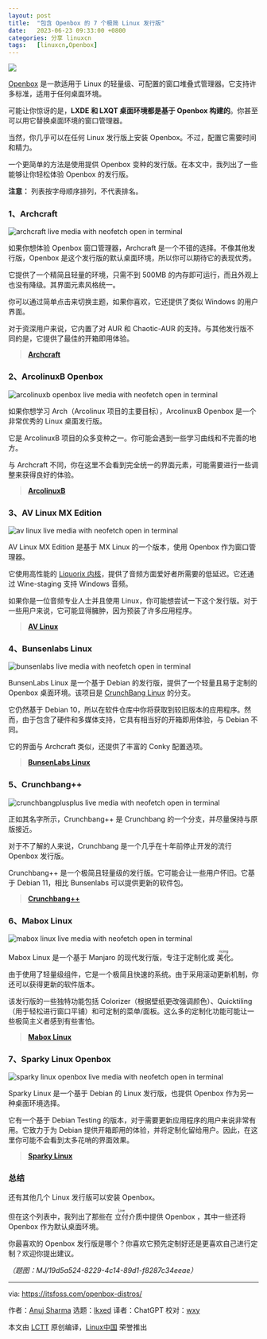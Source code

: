```yaml
---
layout: post
title:	"包含 Openbox 的 7 个极简 Linux 发行版"
date:	2023-06-23 09:33:00 +0800 
categories:	分享 linuxcn 
tags:	[linuxcn,Openbox]
---
```



![](/Asserts/Images//attachment/album/202306/23/093305fnn7pxxywryez6yc.jpg)


[Openbox](http://openbox.org/wiki/Main_Page) 是一款适用于 Linux 的轻量级、可配置的窗口堆叠式管理器。它支持许多标准，适用于任何桌面环境。


可能让你惊讶的是，**LXDE 和 LXQT 桌面环境都是基于 Openbox 构建的**。你甚至可以用它替换桌面环境的窗口管理器。


当然，你几乎可以在任何 Linux 发行版上安装 Openbox。不过，配置它需要时间和精力。


一个更简单的方法是使用提供 Openbox 变种的发行版。在本文中，我列出了一些能够让你轻松体验 Openbox 的发行版。


**注意：** 列表按字母顺序排列，不代表排名。


### 1、Archcraft


![archcraft live media with neofetch open in terminal](/Asserts/Images//attachment/album/202306/23/093358f0z08b0c8apgkksk.png)


如果你想体验 Openbox 窗口管理器，Archcraft 是一个不错的选择。不像其他发行版，Openbox 是这个发行版的默认桌面环境，所以你可以期待它的表现优秀。


它提供了一个精简且轻量的环境，只需不到 500MB 的内存即可运行，而且外观上也没有降级。其界面元素风格统一。


你可以通过简单点击来切换主题，如果你喜欢，它还提供了类似 Windows 的用户界面。


对于资深用户来说，它内置了对 AUR 和 Chaotic-AUR 的支持。与其他发行版不同的是，它提供了最佳的开箱即用体验。



> 
> **[Archcraft](https://archcraft.io/)**
> 
> 
> 


### 2、ArcolinuxB Openbox


![arcolinuxb openbox live media with neofetch open in terminal](/Asserts/Images//attachment/album/202306/23/093358cylo7ys5lrsnjkmr.png)


如果你想学习 Arch（Arcolinux 项目的主要目标），ArcolinuxB Openbox 是一个非常优秀的 Linux 桌面发行版。


它是 ArcolinuxB 项目的众多变种之一。你可能会遇到一些学习曲线和不完善的地方。


与 Archcraft 不同，你在这里不会看到完全统一的界面元素，可能需要进行一些调整来获得良好的体验。



> 
> **[ArcolinuxB](https://arcolinuxb.com/)**
> 
> 
> 


### 3、AV Linux MX Edition


![av linux live media with neofetch open in terminal](/Asserts/Images//attachment/album/202306/23/093359lwbpk08g3lgux8l0.png)


AV Linux MX Edition 是基于 MX Linux 的一个版本，使用 Openbox 作为窗口管理器。


它使用高性能的 [Liquorix 内核](https://liquorix.net/#features)，提供了音频方面爱好者所需要的低延迟。它还通过 Wine-staging 支持 Windows 音频。


如果你是一位音频专业人士并且使用 Linux，你可能想尝试一下这个发行版。对于一些用户来说，它可能显得臃肿，因为预装了许多应用程序。



> 
> **[AV Linux](http://www.bandshed.net/avlinux/)**
> 
> 
> 


### 4、Bunsenlabs Linux


![bunsenlabs live media with neofetch open in terminal](/Asserts/Images//attachment/album/202306/23/093359qxupx57td944p3x6.png)


BunsenLabs Linux 是一个基于 Debian 的发行版，提供了一个轻量且易于定制的 Openbox 桌面环境。该项目是 [CrunchBang Linux](https://en.wikipedia.org/wiki/CrunchBang_Linux) 的分支。


它仍然基于 Debian 10，所以在软件仓库中你将获取到较旧版本的应用程序。然而，由于包含了硬件和多媒体支持，它具有相当好的开箱即用体验，与 Debian 不同。


它的界面与 Archcraft 类似，还提供了丰富的 Conky 配置选项。



> 
> **[BunsenLabs Linux](https://www.bunsenlabs.org/)**
> 
> 
> 


### 5、Crunchbang++


![crunchbangplusplus live media with neofetch open in terminal](/Asserts/Images//attachment/album/202306/23/093400dijwfizuc9wpew29.png)


正如其名字所示，Crunchbang++ 是 Crunchbang 的一个分支，并尽量保持与原版接近。


对于不了解的人来说，Crunchbang 是一个几乎在十年前停止开发的流行 Openbox 发行版。


Crunchbang++ 是一个极简且轻量级的发行版。它可能会让一些用户怀旧。它基于 Debian 11，相比 Bunsenlabs 可以提供更新的软件包。



> 
> **[Crunchbang++](https://crunchbangplusplus.org/)**
> 
> 
> 


### 6、Mabox Linux


![mabox linux live media with neofetch open in terminal](/Asserts/Images//attachment/album/202306/23/093400cekshe0aesb3qkek.png)


Mabox Linux 是一个基于 Manjaro 的现代发行版，专注于定制化或 <ruby> 美化 <rt>  ricing </rt></ruby>。


由于使用了轻量级组件，它是一个极简且快速的系统。由于采用滚动更新机制，你还可以获得更新的软件版本。


该发行版的一些独特功能包括 Colorizer（根据壁纸更改强调颜色）、Quicktiling（用于轻松进行窗口平铺）和可定制的菜单/面板。这么多的定制化功能可能让一些极简主义者感到有些害怕。



> 
> **[Mabox Linux](https://maboxlinux.org/)**
> 
> 
> 


### 7、Sparky Linux Openbox


![sparky linux openbox live media with neofetch open in terminal](/Asserts/Images//attachment/album/202306/23/093401agmc5xmx08880666.png)


Sparky Linux 是一个基于 Debian 的 Linux 发行版，也提供 Openbox 作为另一种桌面环境选择。


它有一个基于 Debian Testing 的版本，对于需要更新应用程序的用户来说非常有用。它致力于为 Debian 提供开箱即用的体验，并将定制化留给用户。因此，在这里你可能不会看到太多花哨的界面效果。



> 
> **[Sparky Linux](https://sparkylinux.org/)**
> 
> 
> 


### 总结


还有其他几个 Linux 发行版可以安装 Openbox。


但在这个列表中，我列出了那些在 <ruby> 立付 <rt>  Live </rt></ruby> 介质中提供 Openbox ，其中一些还将 Openbox 作为默认桌面环境。


你最喜欢的 Openbox 发行版是哪个？你喜欢它预先定制好还是更喜欢自己进行定制？欢迎你提出建议。


*（题图：MJ/19d5a524-8229-4c14-89d1-f8287c34eeae）*




---


via: <https://itsfoss.com/openbox-distros/>


作者：[Anuj Sharma](https://itsfoss.com/author/anuj/) 选题：[lkxed](https://github.com/lkxed) 译者：ChatGPT 校对：[wxy](https://github.com/wxy)


本文由 [LCTT](https://github.com/LCTT/TranslateProject) 原创编译，[Linux中国](https://linux.cn/) 荣誉推出
